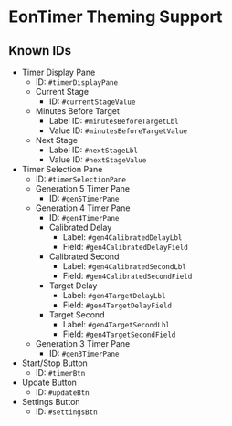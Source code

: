 # EonTimer Theming Support

## Known IDs
- Timer Display Pane
  - ID: `#timerDisplayPane`
  - Current Stage
    - ID: `#currentStageValue`
  - Minutes Before Target
    - Label ID: `#minutesBeforeTargetLbl`
    - Value ID: `#minutesBeforeTargetValue`
  - Next Stage
    - Label ID: `#nextStageLbl`
    - Value ID: `#nextStageValue`
- Timer Selection Pane
  - ID: `#timerSelectionPane`
  - Generation 5 Timer Pane
    - ID: `#gen5TimerPane`
  - Generation 4 Timer Pane
    - ID: `#gen4TimerPane`
    - Calibrated Delay
      - Label: `#gen4CalibratedDelayLbl`
      - Field: `#gen4CalibratedDelayField`
    - Calibrated Second
      - Label: `#gen4CalibratedSecondLbl`
      - Field: `#gen4CalibratedSecondField`
    - Target Delay
      - Label: `#gen4TargetDelayLbl`
      - Field: `#gen4TargetDelayField`
    - Target Second
      - Label: `#gen4TargetSecondLbl`
      - Field: `#gen4TargetSecondField`
  - Generation 3 Timer Pane
    - ID: `#gen3TimerPane`
- Start/Stop Button
  - ID: `#timerBtn`
- Update Button
  - ID: `#updateBtn`
- Settings Button
  - ID: `#settingsBtn`
